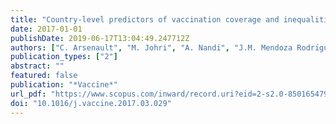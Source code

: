 ```yaml
---
title: "Country-level predictors of vaccination coverage and inequalities in Gavi-supported countries"
date: 2017-01-01
publishDate: 2019-06-17T13:04:49.247712Z
authors: ["C. Arsenault", "M. Johri", "A. Nandi", "J.M. Mendoza Rodrı́guez", "P.M. Hansen", "S. Harper"]
publication_types: ["2"]
abstract: ""
featured: false
publication: "*Vaccine*"
url_pdf: "https://www.scopus.com/inward/record.uri?eid=2-s2.0-85016547989&doi=10.1016%2fj.vaccine.2017.03.029&partnerID=40&md5=25680b0fccb0dc7a22e0ca0d14b3d38f"
doi: "10.1016/j.vaccine.2017.03.029"
---
```


